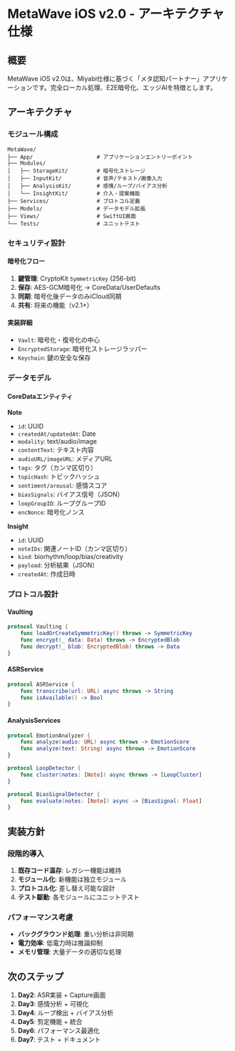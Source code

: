 # MetaWave iOS v2.0 - アーキテクチャ仕様

## 概要

MetaWave iOS v2.0は、Miyabi仕様に基づく「メタ認知パートナー」アプリケーションです。完全ローカル処理、E2E暗号化、エッジAIを特徴とします。

## アーキテクチャ

### モジュール構成

```
MetaWave/
├── App/                    # アプリケーションエントリーポイント
├── Modules/
│   ├── StorageKit/         # 暗号化ストレージ
│   ├── InputKit/           # 音声/テキスト/画像入力
│   ├── AnalysisKit/        # 感情/ループ/バイアス分析
│   └── InsightKit/         # 介入・提案機能
├── Services/               # プロトコル定義
├── Models/                 # データモデル拡張
├── Views/                  # SwiftUI画面
└── Tests/                  # ユニットテスト
```

### セキュリティ設計

#### 暗号化フロー
1. **鍵管理**: CryptoKit `SymmetricKey` (256-bit)
2. **保存**: AES-GCM暗号化 → CoreData/UserDefaults
3. **同期**: 暗号化後データのみiCloud同期
4. **共有**: 将来の機能（v2.1+）

#### 実装詳細
- `Vault`: 暗号化・復号化の中心
- `EncryptedStorage`: 暗号化ストレージラッパー
- `Keychain`: 鍵の安全な保存

### データモデル

#### CoreDataエンティティ

**Note**
- `id`: UUID
- `createdAt/updatedAt`: Date
- `modality`: text/audio/image
- `contentText`: テキスト内容
- `audioURL/imageURL`: メディアURL
- `tags`: タグ（カンマ区切り）
- `topicHash`: トピックハッシュ
- `sentiment/arousal`: 感情スコア
- `biasSignals`: バイアス信号（JSON）
- `loopGroupID`: ループグループID
- `encNonce`: 暗号化ノンス

**Insight**
- `id`: UUID
- `noteIDs`: 関連ノートID（カンマ区切り）
- `kind`: biorhythm/loop/bias/creativity
- `payload`: 分析結果（JSON）
- `createdAt`: 作成日時

### プロトコル設計

#### Vaulting
```swift
protocol Vaulting {
    func loadOrCreateSymmetricKey() throws -> SymmetricKey
    func encrypt(_ data: Data) throws -> EncryptedBlob
    func decrypt(_ blob: EncryptedBlob) throws -> Data
}
```

#### ASRService
```swift
protocol ASRService {
    func transcribe(url: URL) async throws -> String
    func isAvailable() -> Bool
}
```

#### AnalysisServices
```swift
protocol EmotionAnalyzer {
    func analyze(audio: URL) async throws -> EmotionScore
    func analyze(text: String) async throws -> EmotionScore
}

protocol LoopDetector {
    func cluster(notes: [Note]) async throws -> [LoopCluster]
}

protocol BiasSignalDetector {
    func evaluate(notes: [Note]) async -> [BiasSignal: Float]
}
```

## 実装方針

### 段階的導入
1. **既存コード温存**: レガシー機能は維持
2. **モジュール化**: 新機能は独立モジュール
3. **プロトコル化**: 差し替え可能な設計
4. **テスト駆動**: 各モジュールにユニットテスト

### パフォーマンス考慮
- **バックグラウンド処理**: 重い分析は非同期
- **電力効率**: 低電力時は推論抑制
- **メモリ管理**: 大量データの適切な処理

## 次のステップ

1. **Day2**: ASR実装 + Capture画面
2. **Day3**: 感情分析 + 可視化
3. **Day4**: ループ検出 + バイアス分析
4. **Day5**: 剪定機能 + 統合
5. **Day6**: パフォーマンス最適化
6. **Day7**: テスト + ドキュメント
